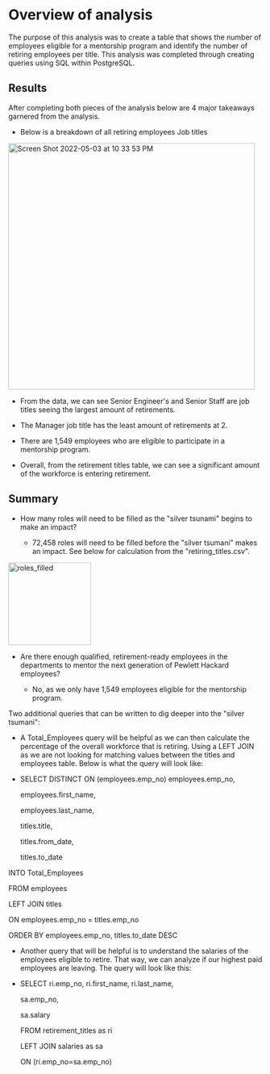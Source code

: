 
# Overview of analysis

The purpose of this analysis was to create a table that shows the number of employees eligible for a mentorship program and identify the number of retiring employees per title. This analysis was completed through creating queries using SQL within PostgreSQL. 


## Results 

After completing both pieces of the analysis below are 4 major takeaways garnered from the analysis. 

* Below is a breakdown of all retiring employees Job titles

<img width="489" alt="Screen Shot 2022-05-03 at 10 33 53 PM" src="https://user-images.githubusercontent.com/101602688/166619861-0822c018-99bf-45ab-b763-25779a73eddb.png">


* From the data, we can see Senior Engineer's and Senior Staff are job titles seeing the largest amount of retirements. 

* The Manager job title has the least amount of retirements at 2. 

* There are 1,549 employees who are eligible to participate in a mentorship program. 

* Overall, from the retirement titles table, we can see a significant amount of the workforce is entering retirement. 

## Summary

* How many roles will need to be filled as the "silver tsunami" begins to make an impact?

  * 72,458 roles will need to be filled before the "silver tsumani" makes an impact. See below for calculation from the "retiring_titles.csv". 

<img width="164" alt="roles_filled" src="https://user-images.githubusercontent.com/101602688/166619817-ac9046c9-5a70-4377-9018-0bc191cd7879.png">


* Are there enough qualified, retirement-ready employees in the departments to mentor the next generation of Pewlett Hackard employees?

  * No, as we only have 1,549 employees eligible for the mentorship program. 

Two additional queries that can be written to dig deeper into the "silver tsumani":

* A Total_Employees query will be helpful as we can then calculate the percentage of the overall workforce that is retiring. Using a LEFT JOIN as we are not looking for matching values between the titles and employees table. Below is what the query will look like: 

*  SELECT DISTINCT ON (employees.emp_no) employees.emp_no,
  
   employees.first_name,
   
   employees.last_name,
    
   titles.title,
    
   titles.from_date,
    
   titles.to_date

  INTO Total_Employees

  FROM employees

  LEFT JOIN titles

  ON employees.emp_no = titles.emp_no

  ORDER BY employees.emp_no, titles.to_date DESC



* Another query that will be helpful is to understand the salaries of the employees eligible to retire. That way, we can analyze if our highest paid employees are leaving. The query will look like this:

* SELECT ri.emp_no, ri.first_name, ri.last_name, 

   sa.emp_no,

   sa.salary

   FROM retirement_titles as ri

  LEFT JOIN salaries as sa

  ON (ri.emp_no=sa.emp_no)

